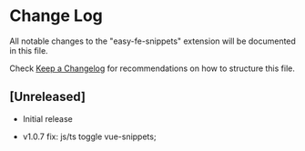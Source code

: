 # Change Log

All notable changes to the "easy-fe-snippets" extension will be documented in this file.

Check [Keep a Changelog](http://keepachangelog.com/) for recommendations on how to structure this file.

## [Unreleased]

- Initial release

- v1.0.7
  fix: js/ts toggle vue-snippets;
